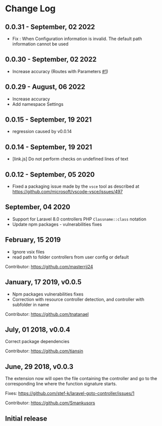# Change Log

## 0.0.31 - September, 02 2022

* Fix : When Configuration information is invalid. The default path information cannot be used

## 0.0.30 - September, 02 2022

* Increase accuracy (Routes with Parameters [#1](https://github.com/377960738/laravel-goto-controller/issues/1#issue-1357138344))

## 0.0.29 - August, 06 2022

* Increase accuracy
* Add namespace Settings

## 0.0.15 - September, 19 2021

* regression caused by v0.0.14

## 0.0.14 - September, 19 2021

* [link.js] Do not perform checks on undefined lines of text

## 0.0.12 - September, 05 2020

* Fixed a packaging issue made by the `vsce` tool as described at https://github.com/microsoft/vscode-vsce/issues/497

## September, 04 2020

* Support for Laravel 8.0 controllers PHP `Classname::class` notation
* Update npm packages - vulnerabilities fixes

## February, 15 2019

* Ignore vsix files
* read path to folder controllers from user config or default

Contributor: https://github.com/masterrjj24

## January, 17 2019, v0.0.5

* Npm packages vulnerabilities fixes
* Correction with resource controller detection, and controller with subfolder in name

Contributor: https://github.com/tnatanael

## July, 01 2018, v0.0.4

Correct package dependencies

Contributor: https://github.com/tiansin

## June, 29 2018, v0.0.3

The extension now will open the file containing the controller and go to the corresponding line where the function signature starts.

Fixes: https://github.com/stef-k/laravel-goto-controller/issues/1

Contributor: https://github.com/Smankusors

## Initial release

